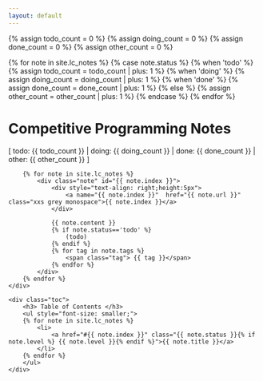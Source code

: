 ```yaml
---
layout: default
---
```



{% assign todo_count = 0 %}
{% assign doing_count = 0 %}
{% assign done_count = 0 %}
{% assign other_count = 0 %}

{% for note in site.lc_notes %}
    {% case note.status %}
        {% when 'todo' %}
            {% assign todo_count = todo_count | plus: 1 %}
        {% when 'doing' %}
            {% assign doing_count = doing_count | plus: 1 %}
        {% when 'done' %}
            {% assign done_count = done_count | plus: 1 %}
        {% else %}
            {% assign other_count = other_count | plus: 1 %}
    {% endcase %}
{% endfor %}

<div class="container">
    <div class="notes">
        <h1>Competitive Programming Notes</h1>
        <div class="note">
            [ <span class="todo">   todo: </span> {{ todo_count }}
            | <span class="doing"> doing: </span> {{ doing_count }} 
            | <span class="done">   done: </span> {{ done_count }} 
            | <span class="other"> other: </span> {{ other_count }} 
            ]
        </div>
        
        {% for note in site.lc_notes %}
            <div class="note" id="{{ note.index }}">
                <div style="text-align: right;height:5px">
                    <a name="{{ note.index }}"  href="{{ note.url }}" class="xxs grey monospace">{{ note.index }}</a>
                </div>
                
                {{ note.content }}
                {% if note.status=='todo' %}
                    (todo)
                {% endif %}
                {% for tag in note.tags %}
                    <span class="tag"> {{ tag }}</span>
                {% endfor %}
            </div>  
        {% endfor %}
    </div>
   
    <div class="toc">
        <h3> Table of Contents </h3>
        <ul style="font-size: smaller;">
        {% for note in site.lc_notes %}
            <li>
                <a href="#{{ note.index }}" class="{{ note.status }}{% if note.level %} {{ note.level }}{% endif %}">{{ note.title }}</a>
            </li>
        {% endfor %}
        </ul>
    </div>
</div>